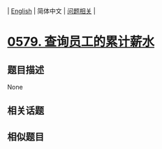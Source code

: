 
| [English](README_EN.md) | 简体中文 | [问题相关](QUESTION.md) |
# [0579. 查询员工的累计薪水](https://leetcode-cn.com/problems/find-cumulative-salary-of-an-employee/)
## 题目描述
None
## 相关话题

## 相似题目

